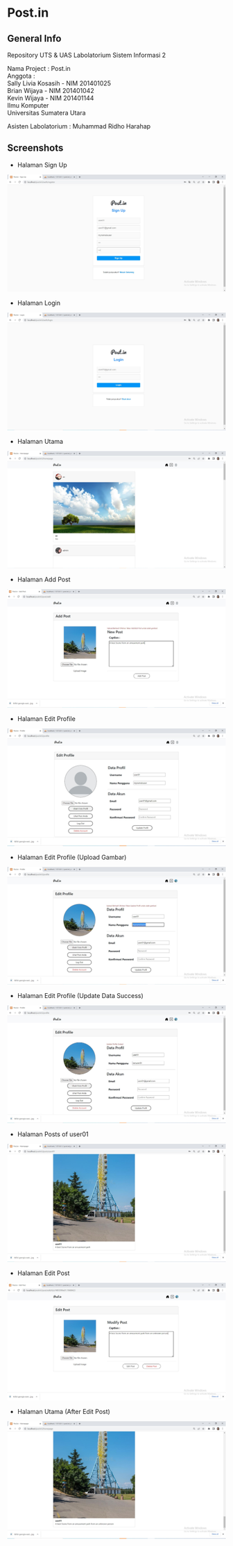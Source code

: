 # Post.in

## General Info
Repository UTS & UAS Labolatorium Sistem Informasi 2  

Nama Project : Post.in  
Anggota :  
Sally Livia Kosasih - NIM 201401025  
Brian Wijaya - NIM 201401042  
Kevin Wijaya - NIM 201401144  
Ilmu Komputer  
Universitas Sumatera Utara  

Asisten Labolatorium : Muhammad Ridho Harahap  

## Screenshots
* Halaman Sign Up

![alt text](https://github.com/briannzw/Lab_SI2_Postin/blob/master/Screenshot/Screenshot_1.jpeg "Screenshot Sign Up Page")

* Halaman Login

![alt text](https://github.com/briannzw/Lab_SI2_Postin/blob/master/Screenshot/Screenshot_2.jpeg "Screenshot Login Page")

* Halaman Utama

![alt text](https://github.com/briannzw/Lab_SI2_Postin/blob/master/Screenshot/Screenshot_3.jpeg "Screenshot Homepage")

* Halaman Add Post

![alt text](https://github.com/briannzw/Lab_SI2_Postin/blob/master/Screenshot/Screenshot_4.jpeg "Screenshot Add Post Page")

* Halaman Edit Profile

![alt text](https://github.com/briannzw/Lab_SI2_Postin/blob/master/Screenshot/Screenshot_5.jpeg "Screenshot Edit Profile Page")

* Halaman Edit Profile (Upload Gambar)

![alt text](https://github.com/briannzw/Lab_SI2_Postin/blob/master/Screenshot/Screenshot_6.jpeg "Screenshot Upload Profile Page")

* Halaman Edit Profile (Update Data Success)

![alt text](https://github.com/briannzw/Lab_SI2_Postin/blob/master/Screenshot/Screenshot_7.jpeg "Screenshot Update Profile Page")

* Halaman Posts of user01

![alt text](https://github.com/briannzw/Lab_SI2_Postin/blob/master/Screenshot/Screenshot_8.jpeg "Screenshot Posts of user01 Page")

* Halaman Edit Post

![alt text](https://github.com/briannzw/Lab_SI2_Postin/blob/master/Screenshot/Screenshot_9.jpeg "Screenshot Edit Post Page")

* Halaman Utama (After Edit Post)

![alt text](https://github.com/briannzw/Lab_SI2_Postin/blob/master/Screenshot/Screenshot_10.jpeg "Screenshot Homepage After Edit")

